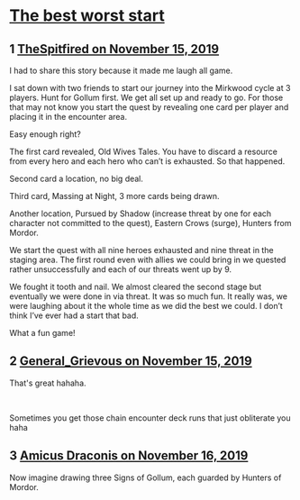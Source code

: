 # [The best worst start](https://community.fantasyflightgames.com/topic/302328-the-best-worst-start/)

## 1 [TheSpitfired on November 15, 2019](https://community.fantasyflightgames.com/topic/302328-the-best-worst-start/?do=findComment&comment=3829495)

I had to share this story because it made me laugh all game.

I sat down with two friends to start our journey into the Mirkwood cycle at 3 players. Hunt for Gollum first. We get all set up and ready to go. For those that may not know you start the quest by revealing one card per player and placing it in the encounter area.

Easy enough right?

The first card revealed, Old Wives Tales. You have to discard a resource from every hero and each hero who can’t is exhausted. So that happened.

Second card a location, no big deal. 

Third card, Massing at Night, 3 more cards being drawn.

Another location, Pursued by Shadow (increase threat by one for each character not committed to the quest), Eastern Crows (surge), Hunters from Mordor.

We start the quest with all nine heroes exhausted and nine threat in the staging area. The first round even with allies we could bring in we quested rather unsuccessfully and each of our threats went up by 9.

We fought it tooth and nail. We almost cleared the second stage but eventually we were done in via threat. It was so much fun. It really was, we were laughing about it the whole time as we did the best we could. I don’t think I’ve ever had a start that bad.

What a fun game!

## 2 [General_Grievous on November 15, 2019](https://community.fantasyflightgames.com/topic/302328-the-best-worst-start/?do=findComment&comment=3829545)

That's great hahaha.

 

Sometimes you get those chain encounter deck runs that just obliterate you haha

## 3 [Amicus Draconis on November 16, 2019](https://community.fantasyflightgames.com/topic/302328-the-best-worst-start/?do=findComment&comment=3830291)

Now imagine drawing three Signs of Gollum, each guarded by Hunters of Mordor.

